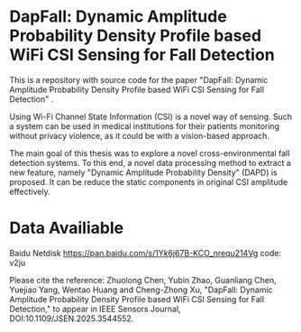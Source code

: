 # DapFall: Dynamic Amplitude Probability Density Profile based WiFi CSI Sensing for Fall Detection

This is a repository with source code for the paper "DapFall: Dynamic Amplitude Probability Density Profile based WiFi CSI Sensing for Fall Detection" .

Using Wi-Fi Channel State Information (CSI) is a novel way of sensing. Such a system can be used in medical institutions for their patients monitoring without privacy violence, as it could be with a vision-based approach. 

The main goal of this thesis was to explore a novel cross-environmental fall detection systems. To this end, a novel data processing method to extract a new feature, namely "Dynamic Amplitude Probability Density" (DAPD) is proposed. It can be reduce the static components in original CSI amplitude effectively.


# Data Availiable
Baidu Netdisk
https://pan.baidu.com/s/1Yk6j67B-KCO_nrequ214Vg code: v2ju 

Please cite the reference:
Zhuolong Chen, Yubin Zhao, Guanliang Chen, Yuejiao Yang, Wentao Huang and Cheng-Zhong Xu, "DapFall: Dynamic Amplitude Probability Density Profile based WiFi CSI Sensing for Fall Detection," to appear in IEEE Sensors Journal, DOI:10.1109/JSEN.2025.3544552.
